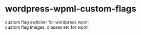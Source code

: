 # wordpress-wpml-custom-flags
custom flag switcher for wordpress wpml  
custom flag images, classes etc for wpml
